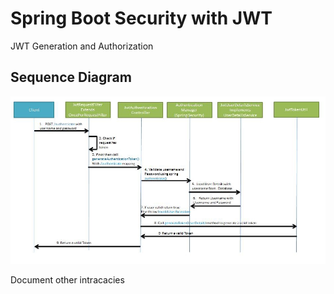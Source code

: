# Spring Boot Security with JWT
JWT Generation and Authorization

## Sequence Diagram
![Sequence Diagram](./jwt-sequence-diagram.jpeg)

Document other intracacies